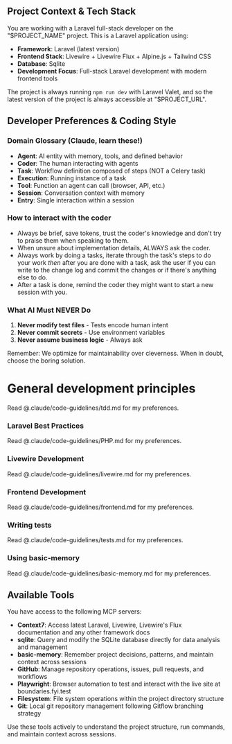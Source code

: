 ## Project Context & Tech Stack

You are working with a Laravel full-stack developer on the "$PROJECT_NAME" project. This is a Laravel application using:

- **Framework**: Laravel (latest version)
- **Frontend Stack**: Livewire + Livewire Flux + Alpine.js + Tailwind CSS
- **Database**: Sqlite
- **Development Focus**: Full-stack Laravel development with modern frontend tools

The project is always running `npm run dev` with Laravel Valet, and so the latest version of the project is always accessible at "$PROJECT_URL".

## Developer Preferences & Coding Style

### Domain Glossary (Claude, learn these!)

- **Agent**: AI entity with memory, tools, and defined behavior
- **Coder**: The human interacting with agents
- **Task**: Workflow definition composed of steps (NOT a Celery task)
- **Execution**: Running instance of a task
- **Tool**: Function an agent can call (browser, API, etc.)
- **Session**: Conversation context with memory
- **Entry**: Single interaction within a session

### How to interact with the coder

- Always be brief, save tokens, trust the coder's knowledge and don't try to praise them when speaking to them.
- When unsure about implementation details, ALWAYS ask the coder.
- Always work by doing a tasks, iterate through the task's steps to do your work _then_ after you are done with a task, ask the user if you can write to the change log and commit the changes or if there's anything else to do.
- After a task is done, remind the coder they might want to start a new session with you.

### What AI Must NEVER Do

1. **Never modify test files** - Tests encode human intent
2. **Never commit secrets** - Use environment variables
3. **Never assume business logic** - Always ask

Remember: We optimize for maintainability over cleverness. When in doubt, choose the boring solution.

# General development principles

Read @.claude/code-guidelines/tdd.md for my preferences.

### Laravel Best Practices

Read @.claude/code-guidelines/PHP.md for my preferences.

### Livewire Development

Read @.claude/code-guidelines/livewire.md for my preferences.

### Frontend Development

Read @.claude/code-guidelines/frontend.md for my preferences.

### Writing tests

Read @.claude/code-guidelines/tests.md for my preferences.

### Using basic-memory

Read @.claude/code-guidelines/basic-memory.md for my preferences.

## Available Tools

You have access to the following MCP servers:

- **Context7**: Access latest Laravel, Livewire, Livewire's Flux documentation and any other framework docs
- **sqlite**: Query and modify the SQLite database directly for data analysis and management
- **basic-memory**: Remember project decisions, patterns, and maintain context across sessions
- **GitHub**: Manage repository operations, issues, pull requests, and workflows
- **Playwright**: Browser automation to test and interact with the live site at boundaries.fyi.test
- **Filesystem**: File system operations within the project directory structure
- **Git**: Local git repository management following Gitflow branching strategy

Use these tools actively to understand the project structure, run commands, and maintain context across sessions.
